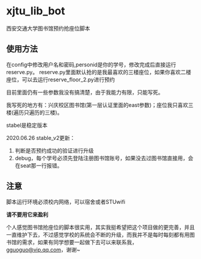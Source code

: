# xjtu_lib_bot
西安交通大学图书馆预约抢座位脚本

## 使用方法
在config中修改用户名和密码,personid是你的学号，修改完成后直接运行reserve.py。
reserve.py里面默认抢的是我最喜欢的三楼座位，如果你喜欢二楼座位，可以去运行reserve_floor_2.py进行预约

目前里面仍有一些参数我没有搞清楚，由于我能力有限，只能写死。


我写死的地方有：兴庆校区图书馆(第一层认证里面的east参数)；座位我只喜欢三楼(遍历只遍历的三楼)。

stabel是稳定版本

2020.06.26 stable_v2更新：
1. 判断是否预约成功的验证进行升级
2. debug，每个学号必须先登陆注册图书馆账号，如果没去过图书馆直接用，会在seat那一行报错。

## 注意

脚本运行环境必须校内网络，可以宿舍或者STUwifi


**请不要用它来盈利**

个人感觉图书馆抢座位的脚本很实用，其实我挺希望把这个项目做的更完善，并且一直维护下去，不过感觉学校的系统会不断的升级，而我并不是每时每刻都有用图书馆的需求，如果有同学想要一起做下去可以来联系我，gguoguo@vip.qq.com，谢谢~
